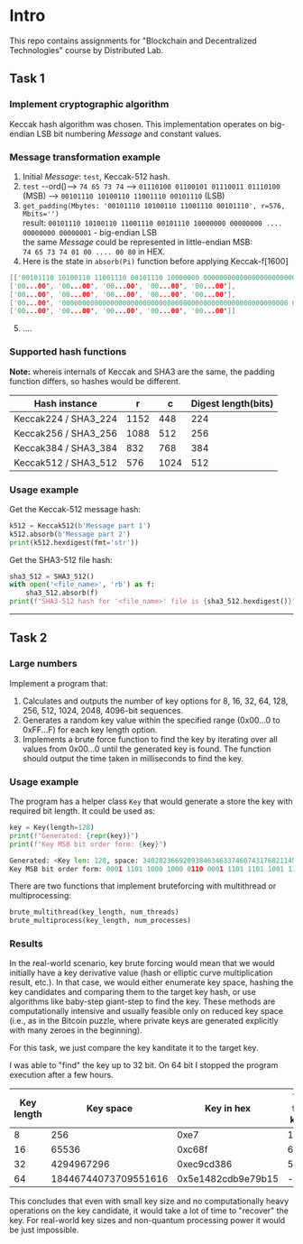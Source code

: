 # Intro

This repo contains assignments for "Blockchain and Decentralized Technologies" course by Distributed Lab.

## Task 1

### Implement cryptographic algorithm

Keccak hash algorithm was chosen. This implementation operates on big-endian LSB bit numbering *Message* and constant values.

### Message transformation example

1) Initial *Message*: `test`, Keccak-512 hash.
2) `test` --ord()--> `74 65 73 74` --> `01110100 01100101 01110011 01110100` (MSB) --> `00101110 10100110 11001110 00101110` (LSB)
3) `get_padding(Mbytes: '00101110 10100110 11001110 00101110', r=576, Mbits='')`<br>
    result: `00101110 10100110 11001110 00101110 10000000 00000000 .... 00000000 00000001` - big-endian LSB<br>
    the same *Message* could be represented in little-endian MSB:<br>
    `74 65 73 74 01 00 .... 00 80` in HEX.
4) Here is the state in `absorb(Pi)` function before applying Keccak-f[1600]

``` C
[['00101110 10100110 11001110 00101110 10000000 000000000000000000000000', '00...00', '00...00', '00...00', '00...00'],
['00...00', '00...00', '00...00', '00...00', '00...00'],
['00...00', '00...00', '00...00', '00...00', '00...00'],
['00...00', '00000000000000000000000000000000000000000000000000000000 00000001', '00...00', '00...00', '00...00'],
['00...00', '00...00', '00...00', '00...00', '00...00']]
```

5) ....

### Supported hash functions

**Note:** whereis internals of Keccak and SHA3 are the same, the padding function differs, so hashes would be different.

| Hash instance        | r    | c    | Digest length(bits) |
|----------------------|------|------|---------------------|
| Keccak224 / SHA3_224 | 1152 | 448  | 224                 |
| Keccak256 / SHA3_256 | 1088 | 512  | 256                 |
| Keccak384 / SHA3_384 | 832  | 768  | 384                 |
| Keccak512 / SHA3_512 | 576  | 1024 | 512                 |

### Usage example

Get the Keccak-512 message hash:

``` Python
k512 = Keccak512(b'Message part 1')
k512.absorb(b'Message part 2')
print(k512.hexdigest(fmt='str'))
```

Get the SHA3-512 file hash:

``` Python
sha3_512 = SHA3_512()
with open('<file_name>', 'rb') as f:
    sha3_512.absorb(f)
print(f"SHA3-512 hash for '<file_name>' file is {sha3_512.hexdigest()}")
```

---

## Task 2

### Large numbers

Implement a program that:

1. Calculates and outputs the number of key options for 8, 16, 32, 64, 128, 256, 512, 1024, 2048, 4096-bit sequences.
2. Generates a random key value within the specified range (0x00...0 to 0xFF...F) for each key length option.
3. Implements a brute force function to find the key by iterating over all values from 0x00...0 until the generated key is found. The function should output the time taken in milliseconds to find the key.

### Usage example

The program has a helper class `Key` that would generate a store the key with required bit length. It could be used as:

``` Python
key = Key(length=128)
print(f"Generated: {repr(key)}")
print(f"Key MSB bit order form: {key}")

Generated: <Key len: 128, space: 340282366920938463463374607431768211456, key: 0x1d8861dd9effc3ba165b5bd04dc2150a>
Key MSB bit order form: 0001 1101 1000 1000 0110 0001 1101 1101 1001 1110 1111 1111 1100 0011 1011 1010 0001 0110 0101 1011 0101 1011 1101 0000 0100 1101 1100 0010 0001 0101 0000 1010
```

There are two functions that implement bruteforcing with multithread or multiprocessing:

``` Python
brute_multithread(key_length, num_threads)
brute_multiprocess(key_length, num_processes)
```

### Results

In the real-world scenario, key brute forcing would mean that we would initially have a key derivative value (hash or elliptic curve multiplication result, etc.). In that case, we would either enumerate key space, hashing the key candidates and comparing them to the target key hash, or use algorithms like baby-step giant-step to find the key. These methods are computationally intensive and usually feasible only on reduced key space (i.e., as in the Bitcoin puzzle, where private keys are generated explicitly with many zeroes in the beginning).

For this task, we just compare the key kanditate it to the target key.

I was able to "find" the key up to 32 bit. On 64 bit I stopped the program execution after a few hours.

| Key length | Key space            | Key in hex         | Time to find the key (ms) |
|------------|----------------------|--------------------|---------------------------|
| 8          | 256                  | 0xe7               | 1.92                      |
| 16         | 65536                | 0xc68f             | 6.94                      |
| 32         | 4294967296           | 0xec9cd386         | 536447.3                  |
| 64         | 18446744073709551616 | 0x5e1482cdb9e79b15 | --                        |

This concludes that even with small key size and no computationally heavy operations on the key candidate, it would take a lot of time to "recover" the key. For real-world key sizes and non-quantum processing power it would be just impossible.
